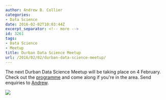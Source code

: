 ```yaml
---
author: Andrew B. Collier
categories:
- Data Science
date: 2016-02-02T10:03:44Z
excerpt_separator: <!-- more -->
id: 3261
tags:
- Data Science
- Meetup
title: Durban Data Science Meetup
url: /2016/02/02/durban-data-science-meetup/
---
```


The next Durban Data Science Meetup will be taking place on 4 February. Check out the [programme](http://data-science-durban.github.io/) and come along if you're in the area. <!--more--> Send enquiries to [Andrew](mailto:andrew@exegetic.biz).

<img src="{{ site.baseurl }}/static/img/2016/02/Durban-Data-Science.png" >
